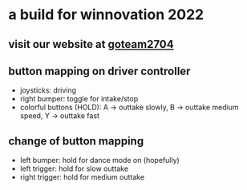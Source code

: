 
# a build for winnovation 2022
## visit our website at [goteam2704](https://goteam2704.org)


## button mapping on driver controller
- joysticks: driving
- right bumper: toggle for intake/stop
- colorful buttons (HOLD): A -> outtake slowly, B -> outtake medium speed, Y -> outtake fast

## change of button mapping 
- left bumper: hold for dance mode on (hopefully)
- left trigger: hold for slow outtake
- right trigger: hold for medium outtake
